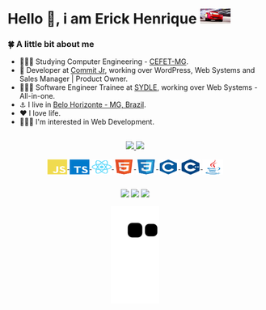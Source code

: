 # Hello 👋, i am Erick Henrique <img height="30" width="60" src="https://github.com/ErickHDdS/ErickHDdS/blob/main/mcqueen.gif">


### 🍀 A little bit about me

- 👨🏻‍🎓 Studying Computer Engineering - [CEFET-MG](https://www.cefetmg.br/).
- 📱 Developer at [Commit Jr](https://commitjr.com/), working over WordPress, Web Systems and Sales Manager | Product Owner.
- 👨🏻‍💻 Software Engineer Trainee at [SYDLE](https://www.sydle.com/), working over Web Systems - All-in-one.
- ⚓️ I live in [Belo Horizonte - MG, Brazil](https://www.google.com/maps/place/Belo+Horizonte,+MG/@-19.9026615,-44.1041363,11z/data=!3m1!4b1!4m5!3m4!1s0xa690cacacf2c33:0x5b35795e3ad23997!8m2!3d-19.919052!4d-43.9386685).
- ❤️ I love life.
- 🕵🏽‍♂️ I'm interested in Web Development.

##

<div align="center">
  <a href="https://github.com/ErickHDdS">
  <img height="180em" src="https://github-readme-stats.vercel.app/api?username=ErickHDdS&show_icons=true&theme=dark&include_all_commits=true&count_private=true"/>
  <img height="180em" src="https://github-readme-stats.vercel.app/api/top-langs/?username=ErickHDdS&layout=compact&langs_count=7&theme=dark"/>
  </a>
</div>
  

  <div align="center"><br>
  
  <a href="https://www.javascript.com/" />
  <img align="center" alt="Js" height="30" width="40" src="https://raw.githubusercontent.com/devicons/devicon/master/icons/javascript/javascript-plain.svg" /> </a>
  
  <a href="https://www.typescriptlang.org/" />
  <img align="center" alt="Ts" height="30" width="40" src="https://raw.githubusercontent.com/devicons/devicon/master/icons/typescript/typescript-plain.svg" /> </a>
  
  <a href="https://pt-br.reactjs.org/" />
  <img align="center" alt="React" height="30" width="40" src="https://raw.githubusercontent.com/devicons/devicon/master/icons/react/react-original.svg" /> </a>
  
  <a href="https://developer.mozilla.org/pt-BR/docs/Web/HTML" />
  <img align="center" alt="HTML" height="30" width="40" src="https://raw.githubusercontent.com/devicons/devicon/master/icons/html5/html5-original.svg" /> </a>
  
  <a href="https://developer.mozilla.org/pt-BR/docs/Web/CSS" />
  <img align="center" alt="CSS" height="30" width="40" src="https://raw.githubusercontent.com/devicons/devicon/master/icons/css3/css3-original.svg" /> </a>
  
  <a href="https://devdocs.io/c/" />
  <img align="center" alt="C" height="30" width="40" src="https://raw.githubusercontent.com/devicons/devicon/master/icons/c/c-plain.svg" /> </a>
  
  <a href="https://devdocs.io/cpp/" />
  <img align="center" alt="C++" height="30" width="40" src="https://raw.githubusercontent.com/devicons/devicon/master/icons/cplusplus/cplusplus-plain.svg" /> </a>
  
  <a href="https://docs.oracle.com/en/java/" />
  <img align="center" alt="Java" height="30" width="40" src="https://raw.githubusercontent.com/devicons/devicon/master/icons/java/java-original.svg" /> </a>
</div>
  
  ##
  <div align="center"> 
  <a href="https://www.instagram.com/erickhenriquedds/" target="_blank"><img src="https://img.shields.io/badge/-Instagram-%23E4405F?style=for-the-badge&logo=instagram&logoColor=white" target="_blank"></a>
  <a href = "mailto:erickhenriquedds@gmail.com"><img src="https://img.shields.io/badge/-Gmail-%23333?style=for-the-badge&logo=gmail&logoColor=white" target="_blank"></a>
  <a href="https://www.linkedin.com/in/erickhenriquedds/" target="_blank"><img src="https://img.shields.io/badge/-LinkedIn-%230077B5?style=for-the-badge&logo=linkedin&logoColor=white" target="_blank"></a> 
  
  ![Snake animation](https://github.com/ErickHDdS/ErickHDdS/blob/output/github-contribution-grid-snake.svg)
  </div>

